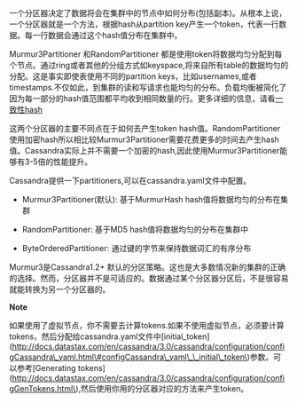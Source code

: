  一个分区器决定了数据将会在集群中的节点中如何分布\(包括副本\)。从根本上说，一个分区器就是一个方法，根据hash从partition key产生一个token，代表一行数据。每一行数据会通过这个hash值分布在集群中。

Murmur3Partitioner 和RandomPartitioner 都是使用token将数据均匀分配到每个节点。通过ring或者其他的分组方式如keyspace,将来自所有table的数据均匀的分配。这是事实即使表使用不同的partition keys，比如usernames,或者timestamps.不仅如此，到集群的读和写请求也能均匀的分布。负载均衡被简化了因为每一部分的hash值范围都平均收到相同数量的行。更多详细的信息，请看[一致性hash](http://docs.datastax.com/en/cassandra/3.0/cassandra/architecture/archDataDistributeHashing.html)

  
这两个分区器的主要不同点在于如何去产生token hash值。RandomPartitioner 使用加密hash所以相比较Murmur3Partitioner需要花费更多的时间去产生hash值。Cassandra实际上并不需要一个加密的hash,因此使用Murmur3Partitioner能够有3-5倍的性能提升。

 Cassandra提供一下partitioners,可以在cassandra.yaml文件中配置。

- Murmur3Partitioner\(默认\): 基于MurmurHash hash值将数据均匀的分布在集群

- RandomPartitioner: 基于MD5 hash值将数据均匀的分布在集群中

- ByteOrderedPartitioner: 通过键的字节来保持数据词汇的有序分布



 Murmur3是Cassandra1.2+ 默认的分区策略。这也是大多数情况新的集群的正确的选择。然而，分区器并不是可适应的。数据通过某个分区器分区后，不是很容易就能转换为另一个分区器的。

**Note**

如果使用了虚拟节点，你不需要去计算tokens.如果不使用虚拟节点，必须要计算tokens，然后分配给cassandra.yaml文件中[initial_token](http://docs.datastax.com/en/cassandra/3.0/cassandra/configuration/configCassandra\_yaml.html\#configCassandra\_yaml\_\_initial\_token\)参数。可以参考[Generating tokens](http://docs.datastax.com/en/cassandra/3.0/cassandra/configuration/configGenTokens.html\),然后使用你用的分区器对应的方法来产生token。

